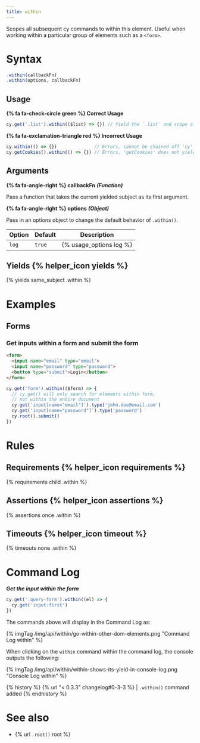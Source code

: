 ```yaml
---
title: within
---
```


Scopes all subsequent cy commands to within this element. Useful when working within a particular group of elements such as a `<form>`.

# Syntax

```javascript
.within(callbackFn)
.within(options, callbackFn)
```

## Usage

**{% fa fa-check-circle green %} Correct Usage**

```javascript
cy.get('.list').within(($list) => {}) // Yield the `.list` and scope all commands within it
```

**{% fa fa-exclamation-triangle red %} Incorrect Usage**

```javascript
cy.within(() => {})              // Errors, cannot be chained off 'cy'
cy.getCookies().within(() => {}) // Errors, 'getCookies' does not yield DOM element
```

## Arguments

**{% fa fa-angle-right %} callbackFn** ***(Function)***

Pass a function that takes the current yielded subject as its first argument.

**{% fa fa-angle-right %} options** ***(Object)***

Pass in an options object to change the default behavior of `.within()`.

Option | Default | Description
--- | --- | ---
`log` | `true` | {% usage_options log %}

## Yields {% helper_icon yields %}

{% yields same_subject .within %}

# Examples

## Forms

### Get inputs within a form and submit the form

```html
<form>
  <input name="email" type="email">
  <input name="password" type="password">
  <button type="submit">Login</button>
</form>
```

```javascript
cy.get('form').within(($form) => {
  // cy.get() will only search for elements within form,
  // not within the entire document
  cy.get('input[name="email"]').type('john.doe@email.com')
  cy.get('input[name="password"]').type('password')
  cy.root().submit()
})
```

# Rules

## Requirements {% helper_icon requirements %}

{% requirements child .within %}

## Assertions {% helper_icon assertions %}

{% assertions once .within %}

## Timeouts {% helper_icon timeout %}

{% timeouts none .within %}

# Command Log

***Get the input within the form***

```javascript
cy.get('.query-form').within((el) => {
  cy.get('input:first')
})
```

The commands above will display in the Command Log as:

{% imgTag /img/api/within/go-within-other-dom-elements.png "Command Log within" %}

When clicking on the `within` command within the command log, the console outputs the following:

{% imgTag /img/api/within/within-shows-its-yield-in-console-log.png "Console Log within" %}

{% history %}
{% url "< 0.3.3" changelog#0-3-3 %} | `.within()` command added
{% endhistory %}

# See also

- {% url `.root()` root %}
